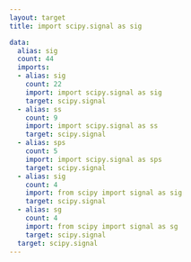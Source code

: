```yaml
---
layout: target
title: import scipy.signal as sig

data:
  alias: sig
  count: 44
  imports:
  - alias: sig
    count: 22
    import: import scipy.signal as sig
    target: scipy.signal
  - alias: ss
    count: 9
    import: import scipy.signal as ss
    target: scipy.signal
  - alias: sps
    count: 5
    import: import scipy.signal as sps
    target: scipy.signal
  - alias: sig
    count: 4
    import: from scipy import signal as sig
    target: scipy.signal
  - alias: sg
    count: 4
    import: from scipy import signal as sg
    target: scipy.signal
  target: scipy.signal
---
```

